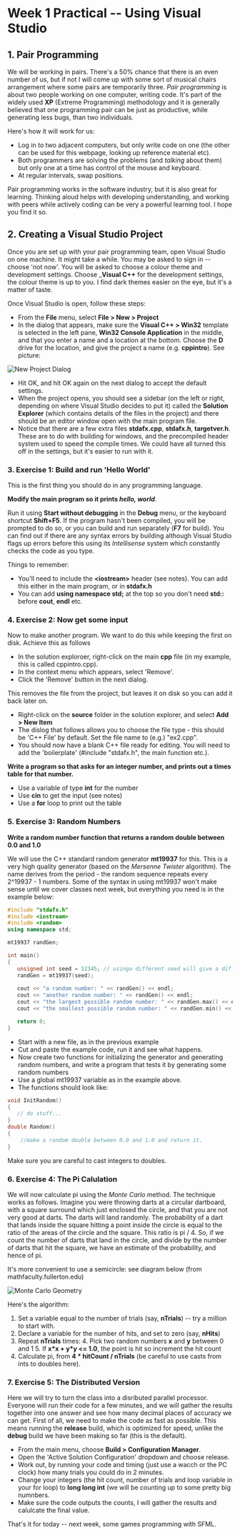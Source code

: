 # Week 1 Practical -- Using Visual Studio

## 1. Pair Programming

We will be working in pairs. There's a 50% chance that there is an even number of us, but if not I will come up with some sort of musical chairs arrangement where some pairs are temporarily three. _Pair programming_ is about two people working on one computer, writing code. It's part of the widely used __XP__ (Extreme Programming) methodology and it is generally believed that one programming pair can be just as productive, while generating less bugs, than two individuals.

Here's how it will work for us:

* Log in to two adjacent computers, but only write code on one (the other can be used for this webpage, looking up reference material etc).
* Both programmers are solving the problems (and _talking_ about them) but only one at a time has control of the mouse and keyboard.
* At regular intervals, swap positions.

Pair programming works in the software industry, but it is also great for learning. Thinking aloud helps with developing understanding, and working with peers while actively coding can be very a powerful learning tool. I hope you find it so.

## 2. Creating a Visual Studio Project

Once you are set up with your pair programming team, open Visual Studio on one machine. It might take a while. You may be asked to sign in -- choose 'not now'. You will be asked to choose a colour theme and development settings. Choose ___Visual C++__ for the development settings, the colour theme is up to you. I find dark themes easier on the eye, but it's a matter of taste.

Once Visual Studio is open, follow these steps:

* From the __File__ menu, select __File \> New \> Project__
* In the dialog that appears, make sure the __Visual C++ > Win32__ template is selected in the left pane, __Win32 Console Application__ in the middle, and that you enter a name and a location at the bottom. Choose the __D__ drive for the location, and give the project a name (e.g. __cppintro__). See picture:

![New Project Dialog](dialog.png)
* Hit OK, and hit OK again on the next dialog to accept the default settings.
* When the project opens, you should see a sidebar (on the left or right, depending on where Visual Studio decides to put it) called the __Solution Explorer__ (which contains details of the files in the project) and there should be an editor window open with the main program file.
* Notice that there are a few extra files __stdafx.cpp__, __stdafx.h__, __targetver.h__. These are to do with building for windows, and the precompiled header system used to speed the compile times. We could have all turned this off in the settings, but it's easier to run with it.

### 3. Exercise 1: Build and run 'Hello World'

This is the first thing you should do in any programming language.

__Modify the main program so it prints *hello, world*__.

Run it using __Start without debugging__ in the __Debug__ menu, or the keyboard shortcut __Shift+F5__. If the program hasn't been compiled, you will be prompted to do so, or you can build and run separately (__F7__ for build). You can find out if there are any syntax errors by building although Visual Studio flags up errors before this using its _Intellisense_ system which constantly checks the code as you type.

Things to remember:
* You'll need to include the __\<iostream\>__ header (see notes). You can add this either in the main program,
or in __stdafx.h__
* You can add __using namespace std;__ at the top so you don't need __std::__ before __cout__, __endl__ etc.

### 4. Exercise 2: Now get some input

Now to make another program. We want to do this while keeping the first on disk. Achieve this as follows

* In the solution exploroer, right-click on the main __cpp__ file (in my example, this is called cppintro.cpp).
* In the context menu which appears, select 'Remove'.
* Click the 'Remove' button in the next dialog.

This removes the file from the project, but leaves it on disk so you can add it back later on.

* Right-click on the __source__ folder in the solution explorer, and select __Add > New Item__
* The dislog that follows allows you to choose the file type - this should be 'C++ File' by default. Set the file name to (e.g.) "ex2.cpp".
* You should now have a blank C++ file ready for editing. You will need to add the 'boilerplate' (#include "stdafx.h", the main function etc.).

__Write a program so that asks for an integer number, and prints out a times table for that number.__

* Use a variable of type __int__ for the number
* Use __cin__ to get the input (see notes)
* Use a __for__ loop to print out the table

### 5. Exercise 3: Random Numbers

__Write a random number function that returns a random **double** between 0.0 and 1.0__

We will use the C++ standard random generator __mt19937__ for this. This is a very high quality generator (based on the _Mersenne Twister_ algorithm).
The name derives from the period - the random sequence repeats every 2^19937 - 1 numbers. Some of the syntax in using mt19937 won't make sense until
we cover classes next week, but everything you need is in the example below:

```c++
#include "stdafx.h"
#include <iostream>
#include <random>
using namespace std;

mt19937 randGen;

int main()
{
   unsigned int seed = 12345; // usinga different seed will give a different sequence
   randGen = mt19937(seed);
   
   cout << "a random number: " << randGen() << endl;
   cout << "another random number: " << randGen() << endl;
   cout << "the largest possible random number: " << randGen.max() << endl;
   cout << "the smallest possible random number: " << randGen.min() << endl;

   return 0;
}
```
* Start with a new file, as in the previous example
* Cut and paste the example code, run it and see what happens.
* Now create two functions for initializing the generator and generating random numbers, and write a program that tests it by generating some random numbers
* Use a global mt19937 variable as in the example above.
* The functions should look like:

```c++
void InitRandom()
{
   // do stuff...
}
double Random()
{
	//make a random double between 0.0 and 1.0 and return it.
}
```
Make sure you are careful to cast integers to doubles.

### 6. Exercise 4: The Pi Calulation

We will now calculate pi using the _Monte Carlo_ method. The technique works as follows. Imagine you were throwing darts at a circular dartboard, with a square surround which just enclosed the circle, and that you are not very good at darts. The darts will land randomly. The probability of a dart that lands inside the square hitting a point inside the circle is equal to the ratio of the areas of the circle and the square. This ratio is pi / 4. So, if we count the number of darts that land in the circle, and divide by the number of darts that hit the square, we have an estimate of the probability, and hence of pi.

It's more convenient to use a semicircle: see diagram below (from mathfaculty.fullerton.edu)

![Monte Carlo Geometry](MonteCarloPiMod_gr_41.gif)

Here's the algorithm:

1. Set a variable equal to the number of trials (say, __nTrials__) -- try a million to start with.
2. Declare a variable for the number of hits, and set to zero (say, __nHits__)
3. Repeat __nTrials__ times:
   4. Pick two random numbers __x__ and __y__ between 0 and 1
   5. If __x\*x + y\*y <= 1.0__, the point is hit so increment the hit count
6. Calculate pi, from __4 \* hitCount / nTrials__ (be careful to use casts from ints to doubles here).

### 7. Exercise 5: The Distributed Version

Here we will try to turn the class into a disributed parallel processor. Everyone will run their code for
a few minutes, and we will gather the results together into one answer and see how many decimal places
of accuracy we can get. First of all, we need to make the code as fast as possible. This means running the
__release__ build, which is optimized for speed, unlike the __debug__ build we have been making so far (this is
the default).

* From the main menu, choose __Build > Configuration Manager__.
* Open the 'Active Solution Configuration' dropdown and choose release.
* Work out, by running your code and timing (just use a wacch or the PC clock) how many trials you could do in 2 minutes.
* Change your integers (the hit count, number of trials and loop variable in your for loop) to __long long int__ (we will be counting
up to some pretty big numnbers.
* Make sure the code outputs the counts, I will gather the results and calulcate the final value.

That's it for today -- next week, some games programming with SFML.





